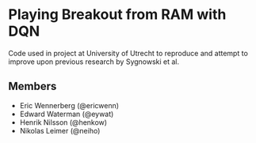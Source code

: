 # Playing Breakout from RAM with DQN
Code used in project at University of Utrecht to reproduce and attempt to improve upon previous research by Sygnowski et al.

## Members
* Eric Wennerberg (@ericwenn)
* Edward Waterman (@eywat)
* Henrik Nilsson (@henkow)
* Nikolas Leimer (@neiho)
